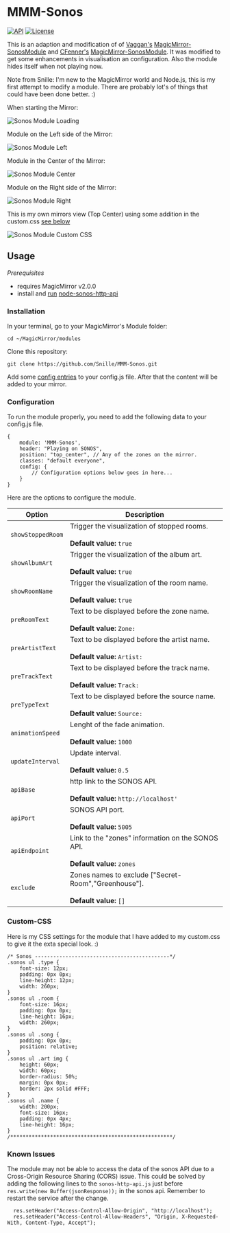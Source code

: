 # MMM-Sonos

<p>
<a href="https://github.com/jishi/node-sonos-http-api"><img src="https://img.shields.io/badge/Sonos-API-orange.svg" alt="API"></a>
<a href="http://choosealicense.com/licenses/mit"><img src="https://img.shields.io/badge/license-MIT-blue.svg" alt="License"></a>
</p>

This is an adaption and modification of of [Vaggan's](https://github.com/Vaggan) [MagicMirror-SonosModule](https://github.com/Vaggan/MagicMirror-SonosModule) and [CFenner's](https://github.com/CFenner) [MagicMirror-SonosModule](https://github.com/CFenner/MagicMirror-Sonos-Module). It was modified to get some enhancements in visualisation an configuration. Also the module hides itself when not playing now.

Note from Snille: I'm new to the MagicMirror world and Node.js, this is my first attempt to modify a module. There are probably lot's of things that could have been done better. :)

When starting the Mirror:

![Sonos Module Loading](https://github.com/Snille/MMM-Sonos/blob/master/.github/Sonos-Loading.png)

Module on the Left side of the Mirror:

![Sonos Module Left](https://github.com/Snille/MMM-Sonos/blob/master/.github/Sonos-Left.png)

Module in the Center of the Mirror:

![Sonos Module Center](https://github.com/Snille/MMM-Sonos/blob/master/.github/Sonos-Center.png)

Module on the Right side of the Mirror:

![Sonos Module Right](https://github.com/Snille/MMM-Sonos/blob/master/.github/Sonos-Right.png)

This is my own mirrors view (Top Center) using some addition in the custom.css [see below](#custom-css)

![Sonos Module Custom CSS](https://github.com/Snille/MMM-Sonos/blob/master/.github/Sonos-Custom-CSS.png)


## Usage

_Prerequisites_

- requires MagicMirror v2.0.0
- install and [run](https://github.com/MichMich/MagicMirror/wiki/Auto-Starting-MagicMirror) [node-sonos-http-api](https://github.com/jishi/node-sonos-http-api)

### Installation

In your terminal, go to your MagicMirror's Module folder:

```
cd ~/MagicMirror/modules
```

Clone this repository:

```
git clone https://github.com/Snille/MMM-Sonos.git
```

Add some [config entries](#configuration) to your config.js file. After that the content will be added to your mirror.

### Configuration

To run the module properly, you need to add the following data to your config.js file.

```
{
	module: 'MMM-Sonos',
	header: "Playing on SONOS",
	position: "top_center", // Any of the zones on the mirror.
	classes: "default everyone",
	config: {
		// Configuration options below goes in here...
	}
}
```

Here are the options to configure the module.

| Option | Description |
|---|---| 
|`showStoppedRoom`|Trigger the visualization of stopped rooms.<br><br>**Default value:** `true`|
|`showAlbumArt`|Trigger the visualization of the album art.<br><br>**Default value:** `true`|
|`showRoomName`|Trigger the visualization of the room name.<br><br>**Default value:** `true`|
|`preRoomText`|Text to be displayed before the zone name.<br><br>**Default value:** `Zone: `|
|`preArtistText`|Text to be displayed before the artist name.<br><br>**Default value:** `Artist: `|
|`preTrackText`|Text to be displayed before the track name.<br><br>**Default value:** `Track: `|
|`preTypeText`|Text to be displayed before the source name.<br><br>**Default value:** `Source: `|
|`animationSpeed`|Lenght of the fade animation.<br><br>**Default value:** `1000`|
|`updateInterval`|Update interval.<br><br>**Default value:** `0.5`|
|`apiBase`|http link to the SONOS API.<br><br>**Default value:** `http://localhost'`|
|`apiPort`|SONOS API port.<br><br>**Default value:** `5005`|
|`apiEndpoint`|Link to the "zones" information on the SONOS API.<br><br>**Default value:** `zones`|
|`exclude`|Zones names to exclude ["Secret-Room","Greenhouse"].<br><br>**Default value:** `[]`|

### Custom-CSS

Here is my CSS settings for the module that I have added to my custom.css to give it the exta special look. :)

```
/* Sonos --------------------------------------------*/
.sonos ul .type {
    font-size: 12px;
	padding: 0px 0px;
	line-height: 12px;
	width: 260px;
}
.sonos ul .room {
    font-size: 16px;
	padding: 0px 0px;
	line-height: 16px;
	width: 260px;
}
.sonos ul .song {
	padding: 0px 0px;
	position: relative;
}
.sonos ul .art img {
    height: 60px;
    width: 60px;
	border-radius: 50%;
	margin: 0px 0px;
	border: 2px solid #FFF;
}
.sonos ul .name {
    width: 200px;
    font-size: 16px;
	padding: 0px 4px;
	line-height: 16px;
}
/*****************************************************/
```

### Known Issues

The module may not be able to access the data of the sonos API due to a Cross-Origin Resource Sharing (CORS) issue. This could be solved by adding the following lines to the `sonos-http-api.js` just before `res.write(new Buffer(jsonResponse));` in the sonos api. Remember to restart the service after the change.

```
  res.setHeader("Access-Control-Allow-Origin", "http://localhost");
  res.setHeader("Access-Control-Allow-Headers", "Origin, X-Requested-With, Content-Type, Accept");
```
